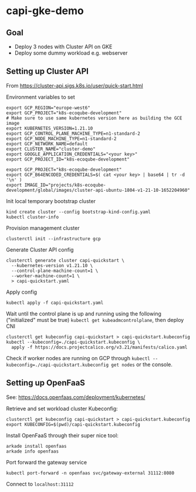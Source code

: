 # capi-gke-demo

## Goal

- Deploy 3 nodes with Cluster API on GKE
- Deploy some dummy workload e.g. webserver

## Setting up Cluster API

From https://cluster-api.sigs.k8s.io/user/quick-start.html

Environment variables to set

```
export GCP_REGION="europe-west6"
export GCP_PROJECT="k8s-ecoqube-development"
# Make sure to use same kubernetes version here as building the GCE image
export KUBERNETES_VERSION=1.21.10
export GCP_CONTROL_PLANE_MACHINE_TYPE=n1-standard-2
export GCP_NODE_MACHINE_TYPE=n1-standard-2
export GCP_NETWORK_NAME=default
export CLUSTER_NAME="cluster-demo"
export GOOGLE_APPLICATION_CREDENTIALS="<your key>"
export GCP_PROJECT_ID="k8s-ecoqube-development"

export GCP_PROJECT="k8s-ecoqube-development"
export GCP_B64ENCODED_CREDENTIALS=$( cat <your key> | base64 | tr -d '\n' )
export IMAGE_ID="projects/k8s-ecoqube-development/global/images/cluster-api-ubuntu-1804-v1-21-10-1652204960"
```

Init local temporary bootstrap cluster

```
kind create cluster --config bootstrap-kind-config.yaml
kubectl cluster-info
```

Provision management cluster

```
clusterctl init --infrastructure gcp
```

Generate Cluster API config

```
clusterctl generate cluster capi-quickstart \
  --kubernetes-version v1.21.10 \
  --control-plane-machine-count=1 \
  --worker-machine-count=1 \
  > capi-quickstart.yaml
```

Apply config

```
kubectl apply -f capi-quickstart.yaml
```

Wait until the control plane is up and running using the following ("initialized" must be true) ```kubectl get kubeadmcontrolplane```,
then deploy CNI

```
clusterctl get kubeconfig capi-quickstart > capi-quickstart.kubeconfig
kubectl --kubeconfig=./capi-quickstart.kubeconfig \
  apply -f https://docs.projectcalico.org/v3.21/manifests/calico.yaml
```

Check if worker nodes are running on GCP through `kubectl --kubeconfig=./capi-quickstart.kubeconfig get nodes` or the console.

## Setting up OpenFaaS

See: https://docs.openfaas.com/deployment/kubernetes/

Retrieve and set workload cluster Kubeconfig:

```
clusterctl get kubeconfig capi-quickstart > capi-quickstart.kubeconfig
export KUBECONFIG=$(pwd)/capi-quickstart.kubeconfig
```

Install OpenFaaS through their super nice tool:

```
arkade install openfaas
arkade info openfaas
```

Port forward the gateway service

```
kubectl port-forward -n openfaas svc/gateway-external 31112:8080
```

Connect to `localhost:31112`
